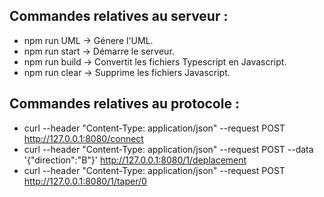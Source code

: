 ## Commandes relatives au serveur :

* npm run UML     -> Génere l'UML.
* npm run start   -> Démarre le serveur.
* npm run build   -> Convertit les fichiers Typescript en Javascript.
* npm run clear   -> Supprime les fichiers Javascript.

## Commandes relatives au protocole :

* curl --header "Content-Type: application/json" --request POST http://127.0.0.1:8080/connect
* curl --header "Content-Type: application/json" --request POST --data '{"direction":"B"}' http://127.0.0.1:8080/1/deplacement
* curl --header "Content-Type: application/json" --request POST http://127.0.0.1:8080/1/taper/0
